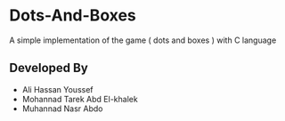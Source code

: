 # Dots-And-Boxes
A simple implementation of the game ( dots and boxes ) with C language

## Developed By
* Ali Hassan Youssef
* Mohannad Tarek Abd El-khalek
* Muhannad Nasr Abdo

